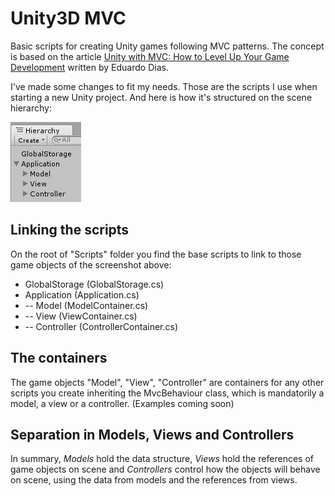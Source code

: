 # Unity3D MVC

Basic scripts for creating Unity games following MVC patterns. The concept is based on the article [Unity with MVC: How to Level Up Your Game Development](https://www.toptal.com/unity-unity3d/unity-with-mvc-how-to-level-up-your-game-development) written by Eduardo Dias.

I've made some changes to fit my needs. Those are the scripts I use when starting a new Unity project. And here is how it's structured on the scene hierarchy:

![screenshot](screenshot.png)

## Linking the scripts

On the root of "Scripts" folder you find the base scripts to link to those game objects of the screenshot above:

- GlobalStorage (GlobalStorage.cs)
- Application (Application.cs)
- -- Model (ModelContainer.cs)
- -- View (ViewContainer.cs)
- -- Controller (ControllerContainer.cs)


## The containers

The game objects "Model", "View", "Controller" are containers for any other scripts you create inheriting the MvcBehaviour class, which is mandatorily a model, a view or a controller. (Examples coming soon)


## Separation in Models, Views and Controllers

In summary, _Models_ hold the data structure, _Views_ hold the references of game objects on scene and _Controllers_ control how the objects will behave on scene, using the data from models and the references from views.